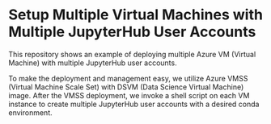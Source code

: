# Setup Multiple Virtual Machines with Multiple JupyterHub User Accounts

This repository shows an example of deploying multiple Azure VM (Virtual Machine) with multiple JupyterHub user accounts.

To make the deployment and management easy, we utilize Azure VMSS (Virtual Machine Scale Set) with DSVM (Data Science Virtual Machine) image. After the VMSS deployment, we invoke a shell script on each VM instance to create multiple JupyterHub user accounts with a desired conda environment.
